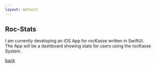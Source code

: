 ```yaml
---
layout: default
---
```


## Roc-Stats 

I am currently developing an iOS App for rocKasse written in SwiftUI.  
The App will be a dashboard showing stats for users using the rocKasse System.  

[back](./)